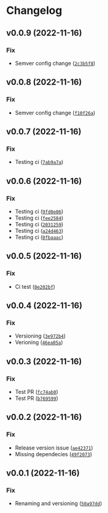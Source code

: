 # Changelog

<!--next-version-placeholder-->

## v0.0.9 (2022-11-16)
### Fix
* Semver config change ([`2c3b5f8`](https://github.com/la0bing/melpoi/commit/2c3b5f8001d11f762b799dbdc7bb9237c0461c76))

## v0.0.8 (2022-11-16)
### Fix
* Semver config change ([`f10f26a`](https://github.com/la0bing/melpoi/commit/f10f26afd99eb148530b4fff8786896813d6669b))

## v0.0.7 (2022-11-16)
### Fix
* Testing ci ([`7ab9a7a`](https://github.com/la0bing/melpoi/commit/7ab9a7ab207b7fcd738174c4a052a73f72c34ec0))

## v0.0.6 (2022-11-16)
### Fix
* Testing ci ([`9fd0e06`](https://github.com/la0bing/melpoi/commit/9fd0e062f282b67546f68ca5084097e3f901b248))
* Testing ci ([`fee2584`](https://github.com/la0bing/melpoi/commit/fee258420d28a8bb2f2df0acfdad9ffe35f7eee3))
* Testing ci ([`2031259`](https://github.com/la0bing/melpoi/commit/20312590865f2c16cf47ddf65eaad20d8b8ec0fd))
* Testing ci ([`a24d463`](https://github.com/la0bing/melpoi/commit/a24d46315af21b2ffb3d42abc96471b3c460fe65))
* Testing ci ([`0fbaaac`](https://github.com/la0bing/melpoi/commit/0fbaaac8a82b3da4a81175fe7c18806ed876c63b))

## v0.0.5 (2022-11-16)
### Fix
* Ci test ([`0e202bf`](https://github.com/la0bing/melpoi/commit/0e202bf55e274605c193b55e5bf8cc225cf682c7))

## v0.0.4 (2022-11-16)
### Fix
* Versioning ([`3e972b4`](https://github.com/la0bing/melpoi/commit/3e972b464dda807247a0b1eb827fc59a1f6c99dc))
* Verioning ([`46ea05a`](https://github.com/la0bing/melpoi/commit/46ea05a59804afa98f2c8e289661f80200337c71))

## v0.0.3 (2022-11-16)
### Fix
* Test PR ([`fc74ab0`](https://github.com/la0bing/melpoi/commit/fc74ab0b86a2afd104bf1f3b5999bd1519a98cee))
* Test PR ([`b769599`](https://github.com/la0bing/melpoi/commit/b769599f32df5c6c392600d12892e111850063da))

## v0.0.2 (2022-11-16)
### Fix
* Release version issue ([`ae42371`](https://github.com/la0bing/melpoi/commit/ae42371f6b0473b77d9a0b2e198bff45996a7797))
* Missing dependecies ([`49f2073`](https://github.com/la0bing/melpoi/commit/49f2073479aaf49db9a3d13510cbf95d07181aa1))

## v0.0.1 (2022-11-16)
### Fix
* Renaming and versioning ([`50a97dd`](https://github.com/la0bing/melpy/commit/50a97dd83f62d393c568ccd9151c004b5d57b70e))
